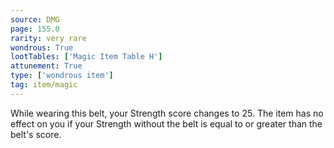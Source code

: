 ```yaml
---
source: DMG
page: 155.0
rarity: very rare
wondrous: True
lootTables: ['Magic Item Table H']
attunement: True
type: ['wondrous item']
tag: item/magic
---
```


While wearing this belt, your Strength score changes to 25. The item has no effect on you if your Strength without the belt is equal to or greater than the belt's score.


